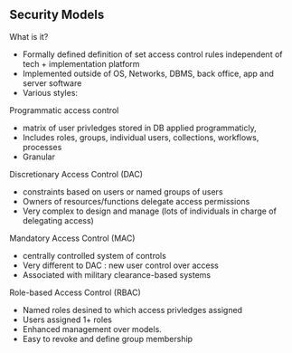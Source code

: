 ## Security Models
What is it?
* Formally defined definition of set access control rules independent of tech + implementation platform
* Implemented outside of OS, Networks, DBMS, back office, app and server software
* Various styles:

Programmatic access control
* matrix of user privledges stored in DB applied programmaticly, 
* Includes roles, groups, individual users, collections, workflows, processes
* Granular

Discretionary Access Control (DAC)
* constraints based on users or named groups of users
* Owners of resources/functions delegate access permissions
* Very complex to design and manage (lots of individuals in charge of delegating access)

Mandatory Access Control (MAC)
* centrally controlled system of controls
* Very different to DAC : new user control over access
* Associated with military clearance-based systems

Role-based Access Control (RBAC)
* Named roles desined to which access privledges assigned
* Users assigned 1+ roles
* Enhanced management over models.
* Easy to revoke and define group membership

